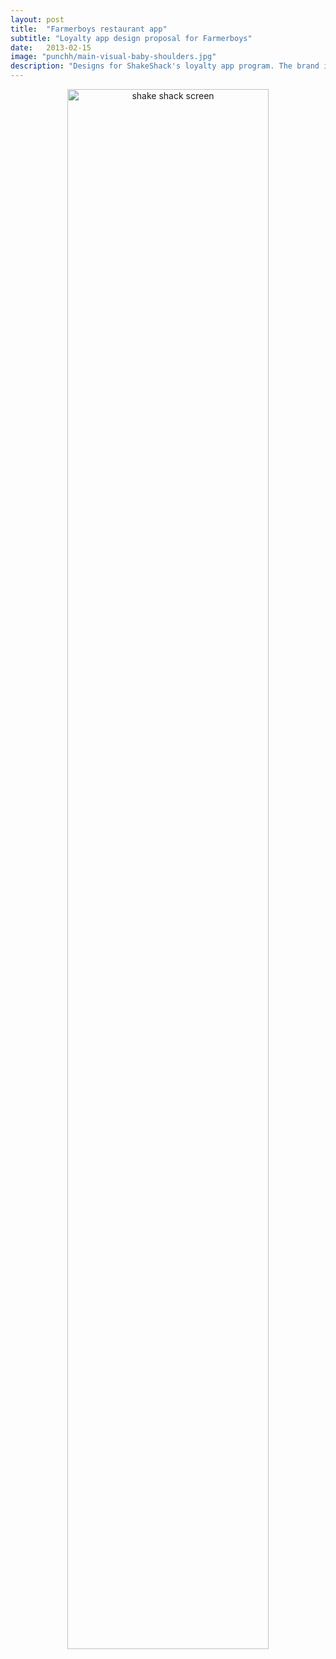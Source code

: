 ```yaml
---
layout: post
title:  "Farmerboys restaurant app"
subtitle: "Loyalty app design proposal for Farmerboys"
date:   2013-02-15
image: "punchh/main-visual-baby-shoulders.jpg"
description: "Designs for ShakeShack's loyalty app program. The brand is well know in the US, especially in Ney York, where it first started it journey from a hot dog cart in Madison Square Park"
---
```


<section class="section-bottom-margin">
  <p class="full-width" style="text-align:center;">
    <img src="{{ '/assets/img/punchh/farmerboys.png' | prepend: site.baseurl }}" style="width:80%;" alt="shake shack screen"/>
  </p>
</section>